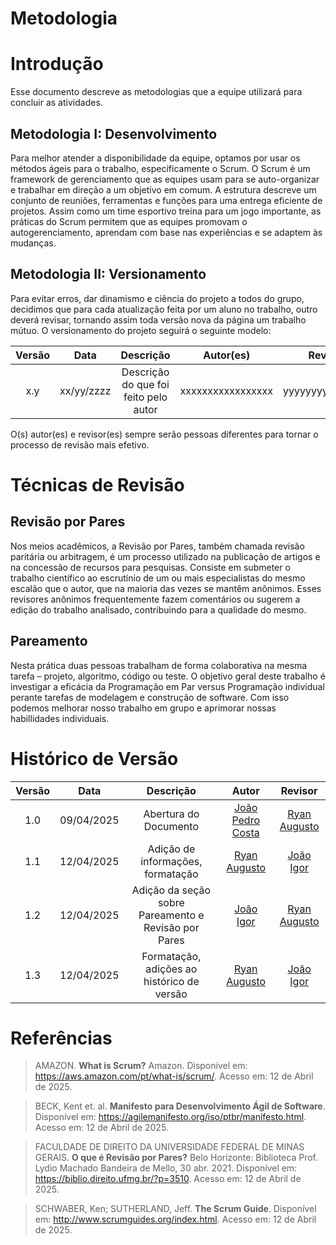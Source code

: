 # Metodologia

# Introdução
Esse documento descreve as metodologias que a equipe utilizará para concluir as atividades.

## Metodologia I: Desenvolvimento
Para melhor atender a disponibilidade da equipe, optamos por usar os métodos ágeis para o trabalho, especificamente o Scrum. O Scrum é um framework de gerenciamento que as equipes usam para se auto-organizar e trabalhar em direção a um objetivo em comum. A estrutura descreve um conjunto de reuniões, ferramentas e funções para uma entrega eficiente de projetos. Assim como um time esportivo treina para um jogo importante, as práticas do Scrum permitem que as equipes promovam o autogerenciamento, aprendam com base nas experiências e se adaptem às mudanças. 



## Metodologia II: Versionamento
Para evitar erros, dar dinamismo e ciência do projeto a todos do grupo, decidimos que para cada atualização feita por um aluno no trabalho, outro deverá revisar, tornando assim toda versão nova da página um trabalho mútuo. O versionamento do projeto seguirá o seguinte modelo:
 
| Versão | Data       | Descrição                             | Autor(es)         | Revisor(es)         |
| :----: | :--------: | :-----------------------------------: | :---------------: | :-----------------: |
|   x.y  | xx/yy/zzzz | Descrição do que foi feito pelo autor | xxxxxxxxxxxxxxxxx | yyyyyyyyyyyyyyyyyyy | 

O(s) autor(es) e revisor(es) sempre serão pessoas diferentes para tornar o processo de revisão mais efetivo. 

# Técnicas de Revisão

## Revisão por Pares
Nos meios acadêmicos, a Revisão por Pares, também chamada revisão paritária ou arbitragem, é um processo utilizado na publicação de artigos e na concessão de recursos para pesquisas. Consiste em submeter o trabalho científico ao escrutínio de um ou mais especialistas do mesmo escalão que o autor, que na maioria das vezes se mantêm anônimos. Esses revisores anônimos frequentemente fazem comentários ou sugerem a edição do trabalho analisado, contribuindo para a qualidade do mesmo.

## Pareamento
Nesta prática duas pessoas trabalham de forma colaborativa na mesma tarefa – projeto, algoritmo, código ou teste. O objetivo geral deste trabalho é investigar a eficácia da Programação em Par versus Programação individual perante tarefas de modelagem e construção de software. Com isso podemos melhorar nosso trabalho em grupo e aprimorar nossas habillidades individuais.


# Histórico de Versão

| Versão | Data | Descrição  | Autor        | Revisor |
| :-----: | :----: | :----------: | :------------: | :--------: |
| 1.0 | 09/04/2025 | Abertura do Documento | [João Pedro Costa](https://github.com/johnaopedro) | [Ryan Augusto](https://github.com/RA-Salles) |
| 1.1 | 12/04/2025 | Adição de informações, formatação | [Ryan Augusto](https://github.com/RA-Salles) | [João Igor](https://github.com/JoaoPC10) |
| 1.2 | 12/04/2025 | Adição da seção sobre Pareamento e Revisão por Pares | [João Igor](https://github.com/JoaoPC10) | [Ryan Augusto](https://github.com/RA-Salles) |
| 1.3 | 12/04/2025 | Formatação, adições ao histórico de versão | [Ryan Augusto](https://github.com/RA-Salles) | [João Igor](https://github.com/JoaoPC10) |

# Referências
> AMAZON. **What is Scrum?** Amazon. Disponível em: <https://aws.amazon.com/pt/what-is/scrum/>. Acesso em: 12 de Abril de 2025.

> BECK, Kent et. al. **Manifesto para Desenvolvimento Ágil de Software**. Disponível em: <https://agilemanifesto.org/iso/ptbr/manifesto.html>. Acesso em: 12 de Abril de 2025.

> FACULDADE DE DIREITO DA UNIVERSIDADE FEDERAL DE MINAS GERAIS. **O que é Revisão por Pares?** Belo Horizonte: Biblioteca Prof. Lydio Machado Bandeira de Mello, 30 abr. 2021. Disponível em: https://biblio.direito.ufmg.br/?p=3510. Acesso em: 12 de Abril de 2025.

> SCHWABER, Ken; SUTHERLAND, Jeff. **The Scrum Guide**. Disponível em: <http://www.scrumguides.org/index.html>. Acesso em: 12 de Abril de 2025.

